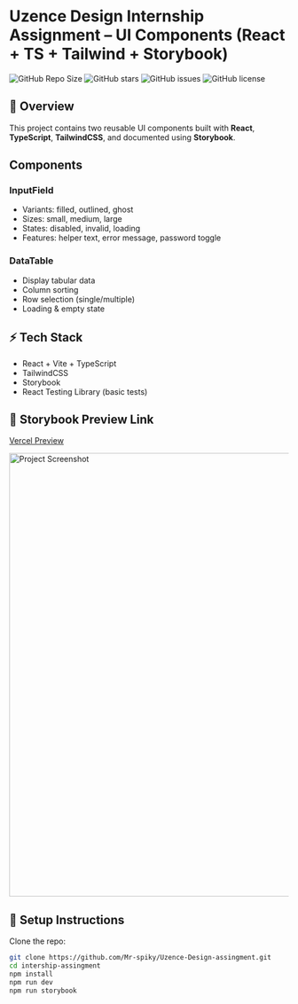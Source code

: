 # Uzence Design Internship Assignment – UI Components (React + TS + Tailwind + Storybook)

![GitHub Repo Size](https://img.shields.io/github/repo-size/Mr-spiky/Uzence-Design-assingment) 
![GitHub stars](https://img.shields.io/github/stars/Mr-spiky/Uzence-Design-assingment?style=social) 
![GitHub issues](https://img.shields.io/github/issues/Mr-spiky/Uzence-Design-assingment) 
![GitHub license](https://img.shields.io/github/license/Mr-spiky/Uzence-Design-assingment)

## 📌 Overview
This project contains two reusable UI components built with **React**, **TypeScript**, **TailwindCSS**, and documented using **Storybook**.

## Components

### InputField
- Variants: filled, outlined, ghost
- Sizes: small, medium, large
- States: disabled, invalid, loading
- Features: helper text, error message, password toggle

### DataTable
- Display tabular data
- Column sorting
- Row selection (single/multiple)
- Loading & empty state

## ⚡ Tech Stack
- React + Vite + TypeScript
- TailwindCSS
- Storybook
- React Testing Library (basic tests)

## 🔗 Storybook Preview Link
[Vercel Preview]([https://uzence-design-assingment.vercel.app/](https://uzence-design-assingment-pg3j.vercel.app/?path=/docs/components-datatable--docs))

<img src="https://github.com/user-attachments/assets/86562cca-052c-4c42-b474-d8793aaa4481" alt="Project Screenshot" width="800">


## 🚀 Setup Instructions
Clone the repo:
```bash
git clone https://github.com/Mr-spiky/Uzence-Design-assingment.git
cd intership-assingment
npm install
npm run dev
npm run storybook
```


